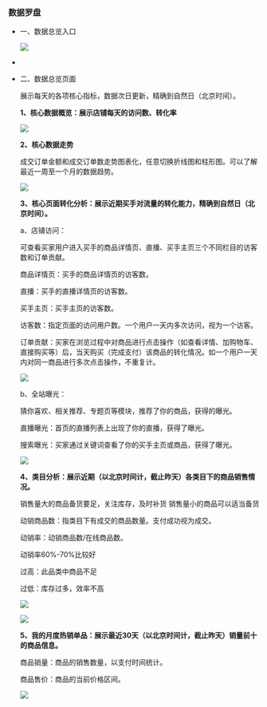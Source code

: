 ### 数据罗盘

* 一、数据总览入口

  ![](http://sellerhub.ymatou.com/helpview/img/sellerdata_1.png)

* 
* 二、数据总览页面

  展示每天的各项核心指标，数据次日更新，精确到自然日（北京时间）。

  **1、核心数据概览：展示店铺每天的访问数、转化率**

  ![](http://sellerhub.ymatou.com/helpview/img/sellerdata_2.png)

  **2、核心数据走势**

  成交订单金额和成交订单数走势图表化，任意切换折线图和柱形图。可以了解最近一周至一个月的数据趋势。

  ![](http://sellerhub.ymatou.com/helpview/img/sellerdata_3.png)

  **3、核心页面转化分析：展示近期买手对流量的转化能力，精确到自然日（北京时间）。**

  a、店铺访问：

  可查看买家用户进入买手的商品详情页、直播、买手主页三个不同栏目的访客数和订单贡献。

  商品详情页：买手的商品详情页的访客数。

  直播：买手的直播详情页的访客数。

  买手主页：买手主页的访客数。

  访客数：指定页面的访问用户数。一个用户一天内多次访问，视为一个访客。

  订单贡献：买家在浏览过程中对商品进行点击操作（如查看详情、加购物车、直接购买等）后，当天购买（完成支付）该商品的转化情况。如一个用户一天内对同一商品进行多次点击操作，不重复计。

  ![](http://sellerhub.ymatou.com/helpview/img/sellerdata_4.png)

  b、全站曝光：

  猜你喜欢、相关推荐、专题页等模块，推荐了你的商品，获得的曝光。

  直播曝光：首页的直播列表上出现了你的直播，获得了曝光。

  搜索曝光：买家通过关键词查看了你的买手主页或商品，获得了曝光。

  ![](http://sellerhub.ymatou.com/helpview/img/sellerdata_5.png)

  **4、类目分析：展示近期（以北京时间计，截止昨天）各类目下的商品销售情况。**

  销售量大的商品备货要足，关注库存，及时补货 销售量小的商品可以适当备货

  动销商品数：指类目下有成交的商品数量。支付成功视为成交。

  动销率：动销商品数/在线商品数。

  动销率60%-70%比较好

  过高：此品类中商品不足

  过低：库存过多，效率不高

  ![](http://sellerhub.ymatou.com/helpview/img/sellerdata_6.png)

  ![](http://sellerhub.ymatou.com/helpview/img/sellerdata_7.png)

  **5、我的月度热销单品：展示最近30天（以北京时间计，截止昨天）销量前十的商品信息。**

  商品销量：商品的销售数量，以支付时间统计。

  商品售价：商品的当前价格区间。

  ![](http://sellerhub.ymatou.com/helpview/img/sellerdata_8.png)



